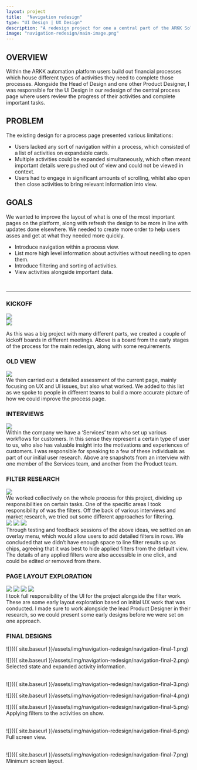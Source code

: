 ```yaml
---
layout: project
title:  "Navigation redesign"
type: "UI Design | UX Design"
description: "A redesign project for one a central part of the ARKK Solutions financial automation platform."
image: "navigation-redesign/main-image.png"
---
```


## OVERVIEW
Within the ARKK automation platform users build out financial processes which house different types of activities they need to complete those processes. Alongside the Head of Design and one other Product Designer, I was responsible for the UI Design in our redesign of the central process page where users review the progress of their activities and complete important tasks.

## PROBLEM
The existing design for a process page presented various limitations:
- Users lacked any sort of navigation within a process, which consisted of a list of activities on expandable cards.
- Multiple activities could be expanded simultaneously, which often meant important details were pushed out of view and could not be viewed in context. 
- Users had to engage in significant amounts of scrolling, whilst also open then close activities to bring relevant information into view.

## GOALS
We wanted to improve the layout of what is one of the most important pages on the platform, along with refresh the design to be more in line with updates done elsewhere. We needed to create more order to help users asses and get at what they needed more quickly.
- Introduce navigation within a process view. 
- List more high level information about activities without needling to open them. 
- Introduce filtering and sorting of activities.
- View activities alongside important data.

<br>

---

### KICKOFF
<div class="no-border">
    <img src="{{ site.baseurl }}/assets/img/navigation-redesign/navigation-kickoff-1.png">
</div>
<div class="row mb8">
    <div class="col-md-8 col-md-offset-2 no-border">
        <img src="{{ site.baseurl }}/assets/img/navigation-redesign/navigation-kickoff-2.png">
    </div>
</div>

As this was a big project with many different parts, we created a couple of kickoff boards in different meetings. Above is a board from the early stages of the process for the main redesign, along with some requirements.

### OLD VIEW
<div class="no-border">
    <img src="{{ site.baseurl }}/assets/img/navigation-redesign/navigation-old-1.png">
</div>
We then carried out a detailed assessment of the current page, mainly focusing on UX and UI issues, but also what worked. We added to this list as we spoke to people in different teams to build a more accurate picture of how we could improve the process page.

### INTERVIEWS
<div class="row mb8 no-border">
    <div class="col-md-8 col-md-offset-2">
        <img src="{{ site.baseurl }}/assets/img/navigation-redesign/navigation-interviews-1.png">
    </div>
</div>
Within the company we have a ‘Services’ team who set up various workflows for customers. In this sense they represent a certain type of user to us, who also has valuable insight into the motivations and experiences of customers. I was responsible for speaking to a few of these individuals as part of our initial user research.  Above are snapshots from an interview with one member of the Services team, and another from the Product team.

### FILTER RESEARCH
<div class="row mb8">
    <div class="col-md-8 col-md-offset-2">
        <img src="{{ site.baseurl }}/assets/img/navigation-redesign/navigation-filter-research-1.png">
    </div>
</div>
We worked collectively on the whole process for this project, dividing up responsibilities on certain tasks. One of the specific areas I took responsibility of was the filters. Off the back of various interviews and market research, we tried out some different approaches for filtering.

<div class="row three-column one-mobile no-border">
    <img src="{{ site.baseurl }}/assets/img/navigation-redesign/navigation-filter-research-2.png">
    <img src="{{ site.baseurl }}/assets/img/navigation-redesign/navigation-filter-research-3.png">
    <img src="{{ site.baseurl }}/assets/img/navigation-redesign/navigation-filter-research-4.png">
</div>
Through testing and feedback sessions of the above ideas, we settled on an overlay menu, which would allow users to add detailed filters in rows. We concluded that we didn’t have enough space to line filter results up as chips, agreeing that it was best to hide applied filters from the default view. The details of any applied filters were also accessible in one click, and could be edited or removed from there.

### PAGE LAYOUT EXPLORATION
<div class="row two-column">
    <img src="{{ site.baseurl }}/assets/img/navigation-redesign/navigation-wireframes-1.png">
    <img src="{{ site.baseurl }}/assets/img/navigation-redesign/navigation-wireframes-2.png">
    <img src="{{ site.baseurl }}/assets/img/navigation-redesign/navigation-wireframes-3.png">
    <img src="{{ site.baseurl }}/assets/img/navigation-redesign/navigation-wireframes-4.png">
</div>
I took full responsibility of the UI for the project alongside the filter work. These are some early layout exploration based on initial UX work that was conducted. I made sure to work alongside the lead Product Designer in their research, so we could present some early designs before we were set on one approach.

### FINAL DESIGNS
![]({{ site.baseurl }}/assets/img/navigation-redesign/navigation-final-1.png)
<br>

![]({{ site.baseurl }}/assets/img/navigation-redesign/navigation-final-2.png)
Selected state and expanded activity information.
<br>
<br>

![]({{ site.baseurl }}/assets/img/navigation-redesign/navigation-final-3.png)
<br>

![]({{ site.baseurl }}/assets/img/navigation-redesign/navigation-final-4.png)
<br>

![]({{ site.baseurl }}/assets/img/navigation-redesign/navigation-final-5.png)
Applying filters to the activities on show.
<br>
<br>

![]({{ site.baseurl }}/assets/img/navigation-redesign/navigation-final-6.png)
Full screen view.
<br>
<br>

![]({{ site.baseurl }}/assets/img/navigation-redesign/navigation-final-7.png)
Minimum screen layout.